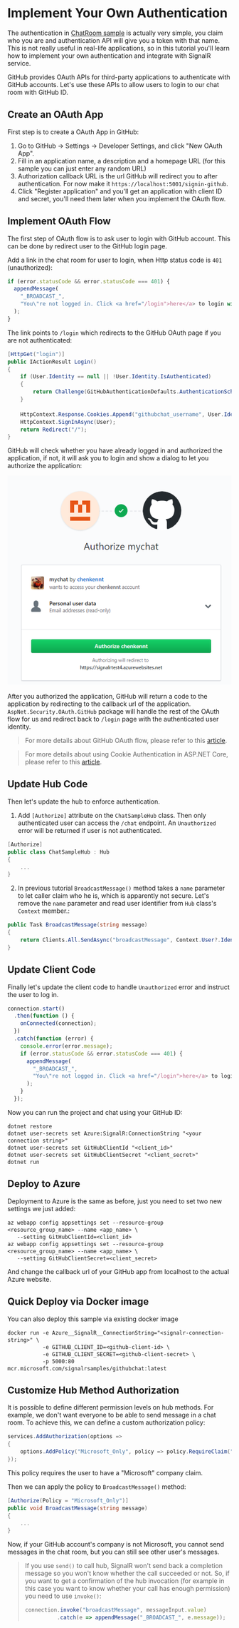 # Implement Your Own Authentication

The authentication in [ChatRoom sample](../ChatRoom) is actually very simple, you claim who you are and authentication API will give you a token with that name. This is not really useful in real-life applications, so in this tutorial you'll learn how to implement your own authentication and integrate with SignalR service.

GitHub provides OAuth APIs for third-party applications to authenticate with GitHub accounts. Let's use these APIs to allow users to login to our chat room with GitHub ID.

## Create an OAuth App

First step is to create a OAuth App in GitHub:

1. Go to GitHub -> Settings -> Developer Settings, and click "New OAuth App".
2. Fill in an application name, a description and a homepage URL (for this sample you can just enter any random URL)
3. Authorization callback URL is the url GitHub will redirect you to after authentication. For now make it `https://localhost:5001/signin-github`.
4. Click "Register application" and you'll get an application with client ID and secret, you'll need them later when you implement the OAuth flow.

## Implement OAuth Flow

The first step of OAuth flow is to ask user to login with GitHub account. This can be done by redirect user to the GitHub login page.

Add a link in the chat room for user to login, when Http status code is `401` (unauthorized):

```js
if (error.statusCode && error.statusCode === 401) {
  appendMessage(
    "_BROADCAST_",
    "You\"re not logged in. Click <a href="/login">here</a> to login with GitHub."
  );
}
```

The link points to `/login` which redirects to the GitHub OAuth page if you are not authenticated:

```cs
[HttpGet("login")]
public IActionResult Login()
{
    if (User.Identity == null || !User.Identity.IsAuthenticated)
    {
        return Challenge(GitHubAuthenticationDefaults.AuthenticationScheme);
    }

    HttpContext.Response.Cookies.Append("githubchat_username", User.Identity.Name ?? "");
    HttpContext.SignInAsync(User);
    return Redirect("/");
}
```

GitHub will check whether you have already logged in and authorized the application, if not, it will ask you to login and show a dialog to let you authorize the application:

![github-oauth](../../docs/images/github-oauth.png)

After you authorized the application, GitHub will return a code to the application by redirecting to the callback url of the application. `AspNet.Security.OAuth.GitHub` package will handle the rest of the OAuth flow for us and redirect back to `/login` page with the authenticated user identity.

> For more details about GitHub OAuth flow, please refer to this [article](https://developer.github.com/v3/guides/basics-of-authentication/).

> For more details about using Cookie Authentication in ASP.NET Core, please refer to this [article](https://docs.microsoft.com/en-us/aspnet/core/security/authentication/cookie?view=aspnetcore-2.1&tabs=aspnetcore2x).


## Update Hub Code

Then let's update the hub to enforce authentication.

1. Add `[Authorize]` attribute on the `ChatSampleHub` class. Then only authenticated user can access the `/chat` endpoint. An `Unauthorized` error will be returned if user is not authenticated.
```cs
[Authorize]
public class ChatSampleHub : Hub
{
    ...
}
```

2. In previous tutorial `BroadcastMessage()` method takes a `name` parameter to let caller claim who he is, which is apparently not secure.
Let's remove the `name` parameter and read user identifier from `Hub` class's `Context` member.:

```cs
public Task BroadcastMessage(string message)
{
    return Clients.All.SendAsync("broadcastMessage", Context.User?.Identity?.Name, message);
}
```

## Update Client Code

Finally let's update the client code to handle `Unauthorized` error and instruct the user to log in.

```js
connection.start()
  .then(function () {
    onConnected(connection);
  })
  .catch(function (error) {
    console.error(error.message);
    if (error.statusCode && error.statusCode === 401) {
      appendMessage(
        "_BROADCAST_",
        "You\"re not logged in. Click <a href="/login">here</a> to login with GitHub."
      );
    }
  });
```

Now you can run the project and chat using your GitHub ID:

```
dotnet restore
dotnet user-secrets set Azure:SignalR:ConnectionString "<your connection string>"
dotnet user-secrets set GitHubClientId "<client_id>"
dotnet user-secrets set GitHubClientSecret "<client_secret>"
dotnet run
```

## Deploy to Azure

Deployment to Azure is the same as before, just you need to set two new settings we just added:

```
az webapp config appsettings set --resource-group <resource_group_name> --name <app_name> \
   --setting GitHubClientId=<client_id>
az webapp config appsettings set --resource-group <resource_group_name> --name <app_name> \
   --setting GitHubClientSecret=<client_secret>
```

And change the callback url of your GitHub app from localhost to the actual Azure website.


## Quick Deploy via Docker image
You can also deploy this sample via existing docker image

```
docker run -e Azure__SignalR__ConnectionString="<signalr-connection-string>" \
           -e GITHUB_CLIENT_ID=<github-client-id> \
           -e GITHUB_CLIENT_SECRET=<github-client-secret> \
           -p 5000:80 mcr.microsoft.com/signalrsamples/githubchat:latest
```

## Customize Hub Method Authorization

It is possible to define different permission levels on hub methods. For example, we don't want everyone to be able to send message in a chat room. To achieve this, we can define a custom authorization policy:

```cs
services.AddAuthorization(options =>
{
    options.AddPolicy("Microsoft_Only", policy => policy.RequireClaim("Company", "Microsoft"));
});
```

This policy requires the user to have a "Microsoft" company claim.

Then we can apply the policy to `BroadcastMessage()` method:

```cs
[Authorize(Policy = "Microsoft_Only")]
public void BroadcastMessage(string message)
{
    ...
}
```

Now, if your GitHub account's company is not Microsoft, you cannot send messages in the chat room, but you can still see other user's messages.

> If you use `send()` to call hub, SignalR won't send back a completion message so you won't know whether the call succeeded or not.
> So, if you want to get a confirmation of the hub invocation (for example in this case you want to know whether your call has enough permission) you need to use `invoke()`:
>
> ```js
> connection.invoke("broadcastMessage", messageInput.value)
>           .catch(e => appendMessage("_BROADCAST_", e.message));
> ```

